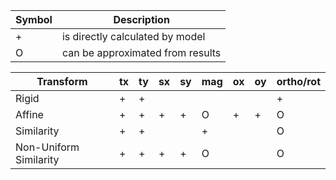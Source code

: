 | Symbol | Description                      |
| ------ | -------------------------------- |
|    +   | is directly calculated by model  |
|    O   | can be approximated from results |


| Transform              | tx  | ty  | sx  | sy  | mag | ox  | oy  | ortho/rot |
| ---------------------- | --- | --- | --- | --- | --- | --- | --- | --------- |
| Rigid                  | +   | +   |     |     |     |     |     | +         |
| Affine                 | +   | +   | +   | +   | O   | +   | +   | O         |
| Similarity             | +   | +   |     |     | +   |     |     | O         |
| Non-Uniform Similarity | +   | +   | +   | +   | O   |     |     | O         |
